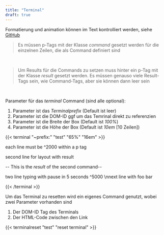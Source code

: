 ```yaml
---
title: "Terminal"
draft: true
---
```


Formatierung und animation können im Text kontrolliert werden, siehe [GitHub](https://github.com/stvwhtly/jquery-teletype-plugin#deleting-characters-)

> Es müssen p-Tags mit der Klasse _command_ gesetzt werden für die einzelnen Zeilen, die als Command definiert sind

<br/>

> Um Results für die Commands zu setzen muss hinter ein p-Tag mit der Klasse _result_ gesetzt werden. Es müssen genauso viele Result-Tags sein, wie Command-Tags, aber sie können dann leer sein

<br/>

Parameter für das _terminal_ Command (sind alle optional):

1. Parameter ist das _Terminalprefix_ (Default ist leer)
2. Parameter ist die DOM-ID ggf um das Temrinal direkt zu referenzien
3. Parameter ist die Breite der Box (Default ist _100%_)
4. Parameter ist die Höhe der Box (Default ist _10em_ [10 Zeilen])

{{< terminal "~prefix:" "test" "65%" "16em" >}}
<p class="command">each line must be ^2000 within a p tag</p>
<p class="result"></p>
<p class="command">second line for layout with result</p>
<p class="result">-- This is the <em>result</em> of the second command--</p>
<p class="command">two line typing with pause in 5 seconds ^5000 \nnext line with foo bar</p>
<p class="result"></p>
{{< /terminal >}}

Um das Terminal zu resetten wird ein eigenes Command genutzt, wobei zwei Parameter vorhanden sind

1. Der DOM-ID Tag des Terminals
2. Der HTML-Code zwischen den Link

{{< terminalreset "test" "reset terminal" >}}



